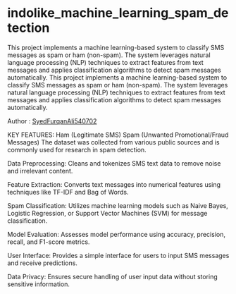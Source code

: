 # indolike_machine_learning_spam_detection

This project implements a machine learning-based system to classify SMS messages as spam or ham (non-spam). The system leverages natural language processing (NLP) techniques to extract features from text messages and applies classification algorithms to detect spam messages automatically.
This project implements a machine learning-based system to classify SMS messages as spam or ham (non-spam). The system leverages natural language processing (NLP) techniques to extract features from text messages and applies classification algorithms to detect spam messages automatically.


Author : [SyedFurqanAli540702](https://github.com/SyedFurqanAli540702)


KEY FEATURES:
Ham (Legitimate SMS)
Spam (Unwanted Promotional/Fraud Messages)
The dataset was collected from various public sources and is commonly used for research in spam detection.



Data Preprocessing: Cleans and tokenizes SMS text data to remove noise and irrelevant content.

Feature Extraction: Converts text messages into numerical features using techniques like TF-IDF and Bag of Words.

Spam Classification: Utilizes machine learning models such as Naive Bayes, Logistic Regression, or Support Vector Machines (SVM) for message classification.

Model Evaluation: Assesses model performance using accuracy, precision, recall, and F1-score metrics.

User Interface: Provides a simple interface for users to input SMS messages and receive predictions.

Data Privacy: Ensures secure handling of user input data without storing sensitive information.

